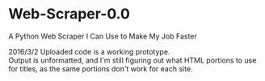 # Web-Scraper-0.0
A Python Web Scraper I Can Use to Make My Job Faster

2016/3/2
Uploaded code is a working prototype.  
Output is unformatted, and I'm still figuring out what HTML portions to use for titles, as the same portions don't work for each site.
